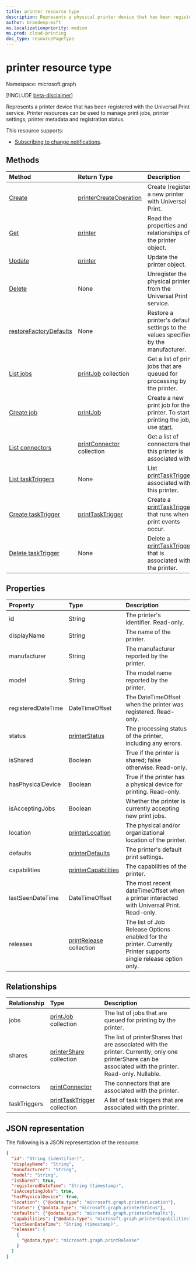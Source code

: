 ```yaml
---
title: printer resource type
description: Represents a physical printer device that has been registered with the Universal Print service. Printer resources can be used to manage print jobs, printer settings, printer metadata and registration status.
author: braedenp-msft
ms.localizationpriority: medium
ms.prod: cloud-printing
doc_type: resourcePageType
---
```


# printer resource type

Namespace: microsoft.graph

[!INCLUDE [beta-disclaimer](../../includes/beta-disclaimer.md)]

Represents a printer device that has been registered with the Universal Print service. Printer resources can be used to manage print jobs, printer settings, printer metadata and registration status.

This resource supports:
* [Subscribing to change notifications](/graph/universal-print-webhook-notifications).

## Methods

| Method       | Return Type | Description |
|:-------------|:------------|:------------|
| [Create](../api/printer-create.md) | [printerCreateOperation](printerCreateOperation.md) | Create (register) a new printer with Universal Print. |
| [Get](../api/printer-get.md) | [printer](printer.md) | Read the properties and relationships of the printer object. |
| [Update](../api/printer-update.md) | [printer](printer.md) | Update the printer object. |
| [Delete](../api/printer-delete.md) | None | Unregister the physical printer from the Universal Print service. |
| [restoreFactoryDefaults](../api/printer-restorefactorydefaults.md) | None | Restore a printer's default settings to the values specified by the manufacturer. |
| [List jobs](../api/printer-list-jobs.md) | [printJob](printjob.md) collection | Get a list of print jobs that are queued for processing by the printer. |
| [Create job](../api/printer-post-jobs.md) | [printJob](printjob.md) | Create a new print job for the printer. To start printing the job, use [start](../api/printjob-start.md). |
| [List connectors](../api/printer-list-connectors.md) | [printConnector](printconnector.md) collection | Get a list of connectors that this printer is associated with. |
| [List taskTriggers](../api/printer-list-tasktriggers.md) | None | List [printTaskTriggers](printtasktrigger.md) associated with this printer. |
| [Create taskTrigger](../api/printer-post-tasktriggers.md) | [printTaskTrigger](printtasktrigger.md) | Create a [printTaskTrigger](printtasktrigger.md) that runs when print events occur. |
| [Delete taskTrigger](../api/printer-delete-tasktrigger.md) | None | Delete a [printTaskTrigger](printtasktrigger.md) that is associated with the printer. |

## Properties
| Property     | Type        | Description |
|:-------------|:------------|:------------|
|id|String|The printer's identifier. Read-only.|
|displayName|String|The name of the printer.|
|manufacturer|String|The manufacturer reported by the printer.|
|model|String|The model name reported by the printer.|
|registeredDateTime|DateTimeOffset|The DateTimeOffset when the printer was registered. Read-only.|
|status|[printerStatus](printerstatus.md)|The processing status of the printer, including any errors.|
|isShared|Boolean|True if the printer is shared; false otherwise. Read-only.|
|hasPhysicalDevice|Boolean|True if the printer has a physical device for printing. Read-only.|
|isAcceptingJobs|Boolean|Whether the printer is currently accepting new print jobs.|
|location|[printerLocation](printerlocation.md)|The physical and/or organizational location of the printer.|
|defaults|[printerDefaults](printerdefaults.md)|The printer's default print settings.|
|capabilities|[printerCapabilities](printercapabilities.md)|The capabilities of the printer.|
|lastSeenDateTime|DateTimeOffset|The most recent dateTimeOffset when a printer interacted with Universal Print. Read-only.|
|releases|[printRelease](printrelease.md) collection|The list of Job Release Options enabled for the printer. Currently Printer supports single release option only.|

## Relationships
| Relationship | Type        | Description |
|:-------------|:------------|:------------|
|jobs|[printJob](printjob.md) collection| The list of jobs that are queued for printing by the printer.|
|shares|[printerShare](printershare.md) collection| The list of printerShares that are associated with the printer. Currently, only one printerShare can be associated with the printer. Read-only. Nullable.|
|connectors|[printConnector](printconnector.md)|The connectors that are associated with the printer.|
|taskTriggers|[printTaskTrigger](printtasktrigger.md) collection|A list of task triggers that are associated with the printer.|

## JSON representation

The following is a JSON representation of the resource.

<!-- {
  "blockType": "resource",
  "optionalProperties": [

  ],
  "@odata.type": "microsoft.graph.printer",
  "keyProperty": "id",
  "baseType":"microsoft.graph.entity"
}-->

```json
{
  "id": "String (identifier)",
  "displayName": "String",
  "manufacturer": "String",
  "model": "String",
  "isShared": true,
  "registeredDateTime": "String (timestamp)",
  "isAcceptingJobs": true,
  "hasPhysicalDevice": true,
  "location": {"@odata.type": "microsoft.graph.printerLocation"},
  "status": {"@odata.type": "microsoft.graph.printerStatus"},
  "defaults": {"@odata.type": "microsoft.graph.printerDefaults"},
  "capabilities": {"@odata.type": "microsoft.graph.printerCapabilities"},
  "lastSeenDateTime": "String (timestamp)",
  "releases": [
    {
      "@odata.type": "microsoft.graph.printRelease"
    }
  ]
}
```

<!-- uuid: 8fcb5dbc-d5aa-4681-8e31-b001d5168d79
2015-10-25 14:57:30 UTC -->
<!-- {
  "type": "#page.annotation",
  "description": "printer resource",
  "keywords": "",
  "section": "documentation",
  "tocPath": ""
}-->


